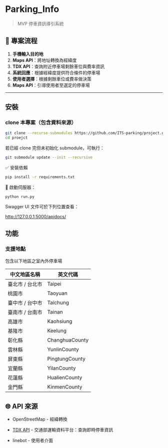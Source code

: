 # Parking_Info
> MVP 停車資訊導引系統

## 🔄 專案流程

1. **手機輸入目的地**
2. **Maps API**：將地址轉換為經緯度  
3. **TDX API**：查詢附近停車場剩餘車位與費率資訊  
4. **系統回應**：根據經緯度提供符合條件的停車場  
5. **使用者選擇**：根據剩餘車位或費率做決策  
6. **Maps API**：引導使用者至選定的停車場  

---

## 安裝

### clone 本專案（包含資料來源）

```bash
git clone --recurse-submodules https://github.com/ITS-parking/project.git
cd proejct
```
若已經 clone 完但未初始化 submodule，可執行：
```bash
git submodule update --init --recursive
```
✅ 安裝依賴
```bash
pip install -r requirements.txt
```
🚀 啟動伺服器：
```
python run.py
```
Swagger UI 文件可於下列位置查看：

http://127.0.0.1:5000/apidocs/

## 功能

### 支援地點

包含以下地區之室內外停車場

| 中文地區名稱    | 英文代碼           |
| --------- | -------------- |
| 臺北市 / 台北市 | Taipei         |
| 桃園市       | Taoyuan        |
| 臺中市 / 台中市 | Taichung       |
| 臺南市 / 台南市 | Tainan         |
| 高雄市       | Kaohsiung      |
| 基隆市       | Keelung        |
| 彰化縣       | ChanghuaCounty |
| 雲林縣       | YunlinCounty   |
| 屏東縣       | PingtungCounty |
| 宜蘭縣       | YilanCounty    |
| 花蓮縣       | HualienCounty  |
| 金門縣       | KinmenCounty   |

## 🌐 API 來源

- OpenStreetMap - 經緯轉換

- [TDX API](https://tdx.transportdata.tw/api-service/swagger/basic/#/CityCarPark/ParkingApi%20ParkingCityAvailability) - 交通部運輸資料平台：查詢即時停車資訊

- linebot - 使用者介面
